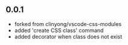 ## 0.0.1

-   forked from clinyong/vscode-css-modules
-   added 'create CSS class' command
-   added decorator when class does not exist
